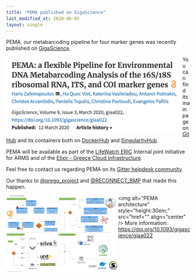 ```yaml
---
title: "PEMA published on GigaScience"
last_modified_at: 2020-06-03
layout: single
---
```


PEMA, our metabarcoding pipeline for four marker genes was recently published on [GigaScience](https://academic.oup.com/gigascience/article/9/3/giaa022/5803335).

<img alt="PEMA publication header" style="height:15em;"  src="https://github.com/evangelospafilis/prego_web_site/blob/master/images/pema_at_gigascience.png?raw=true" align="left"/>

You can find its main page on [GitHub](https://github.com/hariszaf/pema) and its containers both on [DockerHub](https://hub.docker.com/repository/docker/hariszaf/pema/) and [SingularityHub](https://singularity-hub.org/collections/2295).

PEMA will be available as part of the [LifeWatch ERIC](https://www.lifewatch.eu/) Internal joint initiative for ARMS
and of the [Elixir - Greece Cloud Infrastructure](https://egci-beta.imsi.athenarc.gr/). 

Feel free to contact us regarding PEMA on its [Gitter helpdesk community](https://gitter.im/pema-helpdesk/community#).

Our thanks to [@prego_project](https://twitter.com/prego_project) and  [@RECONNECT_BMP](https://twitter.com/RECONNECT_BMP) that made this happen. 

<img alt="PEMA architecture header" style="height:15em;"  src="https://github.com/evangelospafilis/prego_web_site/blob/master/images/pema_architecture.jpeg?raw=true" align="left"/>

<img alt="PEMA architecture" style="height:30em;"  src="href="" align="center" />
  More information: <a href="https://doi.org/10.1093/gigascience/giaa022" >https://doi.org/10.1093/gigascience/giaa022</a>
